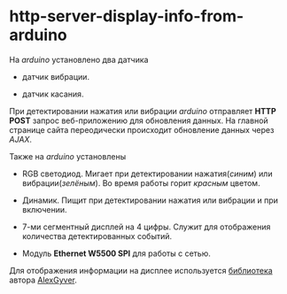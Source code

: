 # http-server-display-info-from-arduino

На *arduino* установлено два датчика

- датчик вибрации.

- датчик касания.

При детектировании нажатия или вибрации *arduino* отправляет **HTTP POST** запрос веб-приложению для обновления данных. На главной странице сайта переодически происходит обновление данных через *AJAX*.

Также на *arduino* установлены

- RGB светодиод. Мигает при детектировании нажатия(*синим*) или вибрации(*зелёным*). Во время работы горит *красным* цветом.

- Динамик. Пищит при детектировании нажатия или вибрации и при включении.

- 7-ми сегментный дисплей на 4 цифры. Служит для отображения количества детектированных событий.

- Модуль **Ethernet W5500 SPI** для работы с сетью.

Для отображения информации на дисплее используется [библиотека](https://alexgyver.ru/tm74hc595_display/) автора [AlexGyver](https://github.com/AlexGyver).
